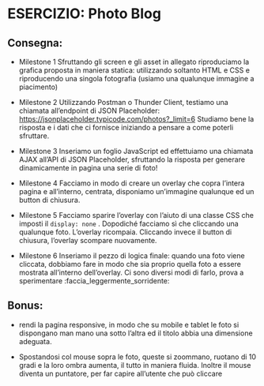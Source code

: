 ESERCIZIO: Photo Blog
===

## Consegna: 

- Milestone 1
Sfruttando gli screen e gli asset in allegato riproduciamo la grafica proposta in maniera statica: utilizzando soltanto HTML e CSS e riproducendo una singola fotografia (usiamo una qualunque immagine a piacimento)

- Milestone 2
Utilizzando Postman o Thunder Client, testiamo una chiamata all’endpoint di JSON Placeholder:
https://jsonplaceholder.typicode.com/photos?_limit=6
Studiamo bene la risposta e i dati che ci fornisce iniziando a pensare a come poterli sfruttare.

- Milestone 3
Inseriamo un foglio JavaScript ed effettuiamo una chiamata AJAX all’API di JSON Placeholder, sfruttando la risposta per generare dinamicamente in pagina una serie di foto!

- Milestone 4
Facciamo in modo di creare un overlay che copra l’intera pagina e all’interno, centrata, disponiamo un’immagine qualunque ed un button di chiusura.

- Milestone 5
Facciamo sparire l’overlay con l’aiuto di una classe CSS che imposti il `display: none` .
Dopodiché facciamo sì che cliccando una qualunque foto. L’overlay ricompaia.
Cliccando invece il button di chiusura, l’overlay scompare nuovamente.

- Milestone 6
Inseriamo il pezzo di logica finale: quando una foto viene cliccata, dobbiamo fare in modo che sia proprio quella foto a essere mostrata all’interno dell’overlay.
Ci sono diversi modi di farlo, prova a sperimentare :faccia_leggermente_sorridente:

## Bonus:

- rendi la pagina responsive, in modo che su mobile e tablet le foto si dispongano man mano una sotto l’altra ed il titolo abbia una dimensione adeguata.

- Spostandosi col mouse sopra le foto, queste si zoommano, ruotano di 10 gradi e la loro ombra aumenta, il tutto in maniera fluida. Inoltre il mouse diventa un puntatore, per far capire all’utente che può cliccare